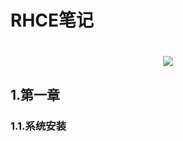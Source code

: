 # RHCE笔记
<h1 align="center"> <a href="https://sunguoqi.com/"> <img src="https://readme-typing-svg.herokuapp.com/愿顺利通过考试!&center=true&size=27"> </a> </h1>
<h2 id="1">1.第一章</h2>
<h3 id="1.1">1.1.系统安装</h2>
